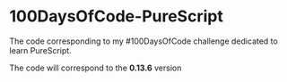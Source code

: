 # 100DaysOfCode-PureScript
The code corresponding to my #100DaysOfCode challenge dedicated to learn PureScript.

The code will correspond to the **0.13.6** version

